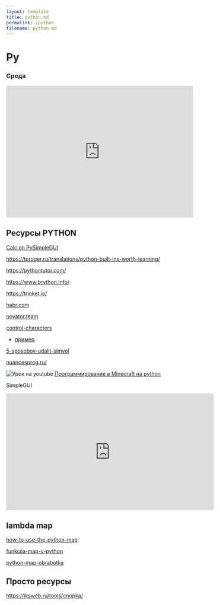 ```yaml
---
layout: template
title: python.md
permalink: /python
filename: python.md
---
```


<link rel="stylesheet" href="./faq/style.css">

# Py

### Среда

<iframe src="https://trinket.io/embed/python3/d968ddbf0e?runOption=run&start=result" width="100%" height="356" frameborder="0" marginwidth="0" marginheight="0" allowfullscreen></iframe>

## Ресурсы PYTHON

[Calc on PySimpleGUI](https://www.geeksforgeeks.org/calculator-using-pysimplegui-python/)

<https://tproger.ru/translations/python-built-ins-worth-learning/>

<https://pythontutor.com/>

<https://www.brython.info/>

<https://trinket.io/>

[habr.com](https://habr.com/ru/post/595081/)

[novator.team](https://novator.team/post/435)

[control-characters](https://pythonz.net/references/named/control-characters/)

- [пример](https://gist.github.com/paulsver/edf3dd907d7d18f355e5ba640be25a3e)

[5-sposobov-udalit-simvol](https://pythonist.ru/5-sposobov-udalit-simvol-iz-stroki/)

[nuancesprog.ru/](https://nuancesprog.ru/p/9762/)

![Урок на youtube](youtube16.png) [Программирование в Minecraft на python](https://tproger.ru/articles/programmirovanie-na-python-v-minecraft-besplatnye-videouroki-dlja-detej-i-podrostkov-dlja-detej-ot-9-let/)

SimpleGUI

<iframe width="560" height="315" src="https://www.youtube.com/embed/kQ8DGP9p2LY" title="YouTube video player" frameborder="0" allow="accelerometer; autoplay; clipboard-write; encrypted-media; gyroscope; picture-in-picture" allowfullscreen></iframe>

## lambda map

[how-to-use-the-python-map](https://www.digitalocean.com/community/tutorials/how-to-use-the-python-map-function-ru)

[funkcija-map-v-python](https://pythonru.com/osnovy/funkcija-map-v-python)

[python-map-obrabotka](https://webdevblog.ru/python-map-obrabotka-massivov-bez-ciklov/)

## Просто ресурсы

<https://iksweb.ru/tools/cnopka/>

